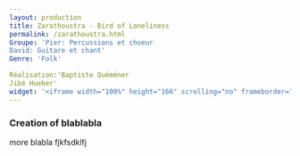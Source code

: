 ```yaml
---
layout: production
title: Zarathoustra - Bird of Loneliness
permalink: /zarathoustra.html
Groupe: 'Pier: Percussions et choeur
David: Guitare et chant'
Genre: 'Folk'

Réalisation:'Baptiste Quéméner
Jibé Hueber'
widget: '<iframe width="100%" height="166" scrolling="no" frameborder="no" src="https://w.soundcloud.com/player/?url=http%3A%2F%2Fapi.soundcloud.com%2Ftracks%2F80364925&amp;color=ff6600&amp;auto_play=false&amp;show_artwork=false"></iframe>'
---
```


### Creation of blablabla

more blabla fjkfsdklfj
